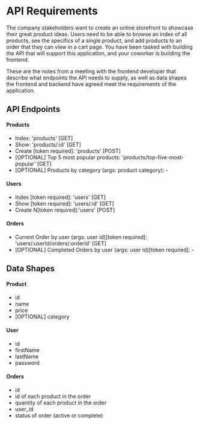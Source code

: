 # API Requirements

The company stakeholders want to create an online storefront to showcase their great product ideas. Users need to be able to browse an index of all products, see the specifics of a single product, and add products to an order that they can view in a cart page. You have been tasked with building the API that will support this application, and your coworker is building the frontend.

These are the notes from a meeting with the frontend developer that describe what endpoints the API needs to supply, as well as data shapes the frontend and backend have agreed meet the requirements of the application.

## API Endpoints

#### Products

- Index: 'products' [GET]
- Show: 'products/:id' [GET]
- Create [token required]: 'products' [POST]
- [OPTIONAL] Top 5 most popular products: 'products/top-five-most-popular' [GET]
- [OPTIONAL] Products by category (args: product category): -

#### Users

- Index [token required]: 'users' [GET]
- Show [token required]: 'users/:id' [GET]
- Create N[token required]:'users' [POST]

#### Orders

- Current Order by user (args: user id)[token required]: 'users/:userId/orders/:orderId' [GET]
- [OPTIONAL] Completed Orders by user (args: user id)[token required]: -

## Data Shapes

#### Product

- id
- name
- price
- [OPTIONAL] category

#### User

- id
- firstName
- lastName
- password

#### Orders

- id
- id of each product in the order
- quantity of each product in the order
- user_id
- status of order (active or complete)
